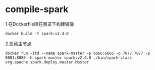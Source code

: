 # compile-spark
1.在Dockerfile所在目录下构建镜像
```
docker build -t spark:v2.4.0 .
```
2.启动主节点
```
docker run -itd --name spark-master -p 6066:6066 -p 7077:7077 -p 8081:8080 -h spark-master spark:v2.4.0 ./bin/spark-class org.apache.spark.deploy.master.Master
```
